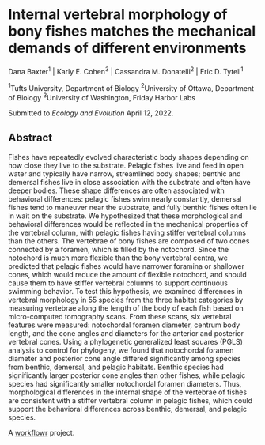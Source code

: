 # Internal vertebral morphology of bony fishes matches the mechanical demands of different environments

Dana Baxter$^1$   |    Karly E. Cohen$^3$   |   Cassandra M. Donatelli$^2$   |    Eric D. Tytell$^1$

$^1$Tufts University, Department of Biology
$^2$University of Ottawa, Department of Biology
$^3$University of Washington, Friday Harbor Labs

Submitted to _Ecology and Evolution_ April 12, 2022.

## Abstract

Fishes have repeatedly evolved characteristic body shapes depending on how close they live to the substrate. Pelagic fishes live and feed in open water and typically have narrow, streamlined body shapes; benthic and demersal fishes live in close association with the substrate and often have deeper bodies. These shape differences are often associated with behavioral differences: pelagic fishes swim nearly constantly, demersal fishes tend to maneuver near the substrate, and fully benthic fishes often lie in wait on the substrate. We hypothesized that these morphological and behavioral differences would be reflected in the mechanical properties of the vertebral column, with pelagic fishes having stiffer vertebral columns than the others. The vertebrae of bony fishes are composed of two cones connected by a foramen, which is filled by the notochord. Since the notochord is much more flexible than the bony vertebral centra, we predicted that pelagic fishes would have narrower foramina or shallower cones, which would reduce the amount of flexible notochord, and should cause them to have stiffer vertebral columns to support continuous swimming behavior. To test this hypothesis, we examined differences in vertebral morphology in 55 species from the three habitat categories by measuring vertebrae along the length of the body of each fish based on micro-computed tomography scans. From these scans, six vertebral features were measured: notochordal foramen diameter, centrum body length, and the cone angles and diameters for the anterior and posterior vertebral cones. Using a phylogenetic generalized least squares (PGLS) analysis to control for phylogeny, we found that notochordal foramen diameter and posterior cone angle differed significantly among species from benthic, demersal, and pelagic habitats. Benthic species had significantly larger posterior cone angles than other fishes, while pelagic species had significantly smaller notochordal foramen diameters. Thus, morphological differences in the internal shape of the vertebrae of fishes are consistent with a stiffer vertebral column in pelagic fishes, which could support the behavioral differences across benthic, demersal, and pelagic species.

A [workflowr][] project.

[workflowr]: https://github.com/workflowr/workflowr
